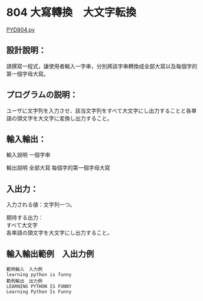 # 804 大寫轉換　大文字転換
[PYD804.py](https://github.com/eclairsameal/TQC-Python/blob/master/%E7%AC%AC8%E9%A1%9E%EF%BC%9A%E5%AD%97%E4%B8%B2(String)%E7%9A%84%E9%81%8B%E4%BD%9C/PYD804.py)
## 設計說明：
請撰寫一程式，讓使用者輸入一字串，分別將該字串轉換成全部大寫以及每個字的第一個字母大寫。
## プログラムの説明：
ユーザに文字列を入力させ、該当文字列をすべて大文字にし出力することと各単語の頭文字を大文字に変換し出力すること。
## 輸入輸出：
輸入說明
一個字串

輸出說明
全部大寫
每個字的第一個字母大寫
## 入出力：
入力される値：文字列一つ。

期待する出力：<br>
すべて大文字<br>
各単語の頭文字を大文字にし出力すること。
## 輸入輸出範例　入出力例
```
範例輸入　入力例
learning python is funny
範例輸出　出力例
LEARNING PYTHON IS FUNNY
Learning Python Is Funny
```
